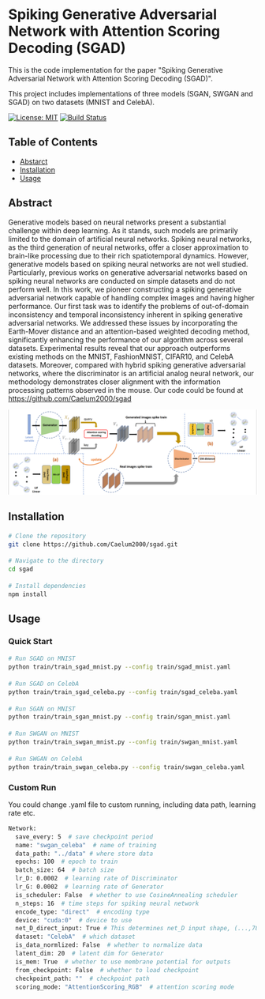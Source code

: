 # Spiking Generative Adversarial Network with Attention Scoring Decoding (SGAD)

This is the code implementation for the paper "Spiking Generative Adversarial Network with Attention Scoring Decoding (SGAD)".

This project includes implementations of three models (SGAN, SWGAN and SGAD) on two datasets (MNIST and CelebA).

[![License: MIT](https://img.shields.io/badge/License-MIT-yellow.svg)](https://opensource.org/licenses/MIT)
[![Build Status](https://travis-ci.com/username/projectname.svg?branch=master)](https://travis-ci.com/username/projectname)


## Table of Contents

- [Abstarct](#abstract)
- [Installation](#installation)
- [Usage](#usage)

## Abstract

Generative models based on neural networks present a substantial challenge within deep learning. As it stands, such models are primarily limited to the domain of artificial neural networks. Spiking neural networks, as the third generation of neural networks, offer a closer approximation to brain-like processing due to their rich spatiotemporal dynamics. However, generative models based on spiking neural networks are not well studied. Particularly, previous works on generative adversarial networks based on spiking neural networks are conducted on simple datasets and do not perform well. In this work, we pioneer constructing a spiking generative adversarial network capable of handling complex images and having higher performance. Our first task was to identify the problems of out-of-domain inconsistency and temporal inconsistency inherent in spiking generative adversarial networks. We addressed these issues by incorporating the Earth-Mover distance and an attention-based weighted decoding method, significantly enhancing the performance of our algorithm across several datasets. Experimental results reveal that our approach outperforms existing methods on the MNIST, FashionMNIST, CIFAR10, and CelebA datasets. Moreover, compared with hybrid spiking generative adversarial networks, where the discriminator is an artificial analog neural network, our methodology demonstrates closer alignment with the information processing patterns observed in the mouse. Our code could be found at https://github.com/Caelum2000/sgad

![Description of Image](resources/overview.png)



## Installation

```bash
# Clone the repository
git clone https://github.com/Caelum2000/sgad.git

# Navigate to the directory
cd sgad

# Install dependencies
npm install

```

## Usage

### Quick Start
```bash
# Run SGAD on MNIST
python train/train_sgad_mnist.py --config train/sgad_mnist.yaml

# Run SGAD on CelebA
python train/train_sgad_celeba.py --config train/sgad_celeba.yaml

# Run SGAN on MNIST
python train/train_sgan_mnist.py --config train/sgan_mnist.yaml

# Run SWGAN on MNIST
python train/train_swgan_mnist.py --config train/swgan_mnist.yaml

# Run SWGAN on CelebA
python train/train_swgan_celeba.py --config train/swgan_celeba.yaml
```

### Custom Run
You could change .yaml file to custom running, including data path, learning rate etc.

```bash
Network:
  save_every: 5  # save checkpoint period
  name: "swgan_celeba"  # name of training
  data_path: "../data" # where store data
  epochs: 100  # epoch to train
  batch_size: 64  # batch size
  lr_D: 0.0002  # learning rate of Discriminator
  lr_G: 0.0002  # learning rate of Generator
  is_scheduler: False  # whether to use CosineAnnealing scheduler
  n_steps: 16  # time steps for spiking neural network
  encode_type: "direct"  # encoding type 
  device: "cuda:0"  # device to use
  net_D_direct_input: True # This determines net_D input shape, (...,784) or (...,28,28)
  dataset: "CelebA"  # which dataset
  is_data_normlized: False  # whether to normalize data
  latent_dim: 20  # latent dim for Generator
  is_mem: True  # whether to use membrane potential for outputs
  from_checkpoint: False  # whether to load checkpoint
  checkpoint_path: ""  # checkpoint path
  scoring_mode: "AttentionScoring_RGB"  # attention scoring mode
```